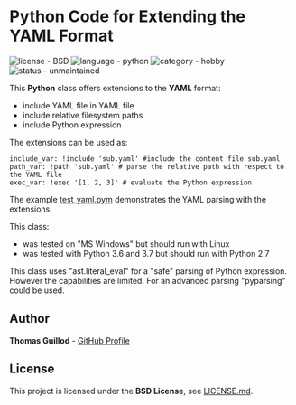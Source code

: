 # Python Code for Extending the YAML Format

![license - BSD](https://img.shields.io/badge/license-BSD-green)
![language - python](https://img.shields.io/badge/language-python-blue)
![category - hobby](https://img.shields.io/badge/category-hobby-lightgrey)
![status - unmaintained](https://img.shields.io/badge/status-unmaintained-red)

This **Python** class offers extensions to the **YAML** format:
* include YAML file in YAML file
* include relative filesystem paths
* include Python expression

The extensions can be used as:
```
include_var: !include 'sub.yaml' #include the content file sub.yaml
path_var: !path 'sub.yaml' # parse the relative path with respect to the YAML file
exec_var: !exec '[1, 2, 3]' # evaluate the Python expression
```

The example [test_yaml.pym](test_yaml.py) demonstrates the YAML parsing with the extensions.

This class:
* was tested on "MS Windows" but should run with Linux
* was tested with Python 3.6 and 3.7 but should run with Python 2.7

This class uses "ast.literal_eval" for a "safe" parsing of Python expression. However the capabilities are limited.
For an advanced parsing "pyparsing" could be used.

## Author

**Thomas Guillod** - [GitHub Profile](https://github.com/otvam)

## License

This project is licensed under the **BSD License**, see [LICENSE.md](LICENSE.md).
